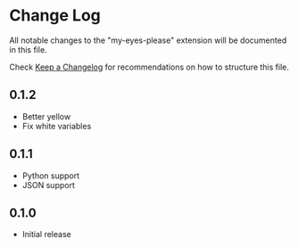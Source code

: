 # Change Log

All notable changes to the "my-eyes-please" extension will be documented in this file.

Check [Keep a Changelog](http://keepachangelog.com/) for recommendations on how to structure this file.

## 0.1.2

- Better yellow
- Fix white variables

## 0.1.1

- Python support
- JSON support

## 0.1.0

- Initial release
